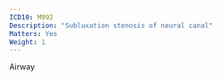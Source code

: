 ```yaml
---
ICD10: M992
Description: "Subluxation stenosis of neural canal"
Matters: Yes
Weight: 1
---
```

Airway
